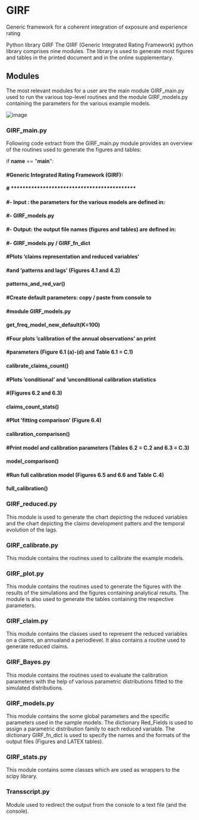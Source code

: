# GIRF
Generic framework for a coherent integration of exposure and experience rating

Python library GIRF
The GIRF (Generic Integrated Rating Framework) python library comprises nine modules. The library is used to generate most figures
and tables in the printed document and in the online supplementary.

## Modules
The most relevant modules for a user are the main module GIRF_main.py used to run the various
top-level routines and the module GIRF_models.py containing the parameters for the various example
models.

![image](https://github.com/Steivan/GIRF/assets/87634614/c00244df-086d-41b5-8b53-e83423723363)


### GIRF_main.py
Following code extract from the GIRF_main.py module provides an overview of the routines used to
generate the figures and tables:

 if __name__ == "__main__":
#### #Generic Integrated Rating Framework (GIRF):
#### # *******************************************
#### #- Input : the parameters for the various models are defined in:
#### #- GIRF_models.py
#### #- Output: the output file names (figures and tables) are defined in:
#### #- GIRF_models.py / GIRF_fn_dict
#### #Plots ’claims representation and reduced variables’
#### #and ’patterns and lags’ (Figures 4.1 and 4.2)
#### patterns_and_red_var()
#### #Create default parameters: copy / paste from console to
#### #module GIRF_models.py
#### get_freq_model_new_default(K=100)
#### #Four plots ’calibration of the annual observations’ an print
#### #parameters (Figure 6.1 (a)-(d) and Table 6.1 = C.1)
#### calibrate_claims_count()
#### #Plots ’conditional’ and ’unconditional calibration statistics
#### #(Figures 6.2 and 6.3)
#### claims_count_stats()
#### #Plot ’fitting comparison’ (Figure 6.4)
#### calibration_comparison()
#### #Print model and calibration parameters (Tables 6.2 = C.2 and 6.3 = C.3)
#### model_comparison()
#### #Run full calibration model (Figures 6.5 and 6.6 and Table C.4)
#### full_calibration()

### GIRF_reduced.py
This module is used to generate the chart depicting the reduced variables and the chart depicting the
claims development patters and the temporal evolution of the lags.

### GIRF_calibrate.py
This module contains the routines used to calibrate the example models.

### GIRF_plot.py
This module contains the routines used to generate the figures with the results of the simulations and
the figures containing analytical results. The module is also used to generate the tables containing the
respective parameters.

### GIRF_claim.py
This module contains the classes used to represent the reduced variables on a claims, an annualand a
periodlevel. It also contains a routine used to generate reduced claims.

### GIRF_Bayes.py
This module contains the routines used to evaluate the calibration parameters with the help of various
parametric distributions fitted to the simulated distributions.

### GIRF_models.py
This module contains the some global parameters and the specific parameters used in the sample models.
The dictionary Red_Fields is used to assign a parametric distribution family to each reduced variable.
The dictionary GIRF_fn_dict is used to specify the names and the formats of the output files (Figures
and LATEX tables).

### GIRF_stats.py
This module contains some classes which are used as wrappers to the scipy library.

### Transscript.py
Module used to redirect the output from the console to a text file (and the console).
